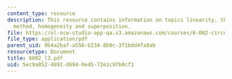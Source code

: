 ```yaml
---
content_type: resource
description: This resource contains information on topics linearity, the thevenin
  method, homogeneity and superposition.
file: https://ol-ocw-studio-app-qa.s3.amazonaws.com/courses/6-002-circuits-and-electronics-spring-2007/5ec9a8524891d6940e4572e1c97b0cf1_6002_l3.pdf
file_type: application/pdf
parent_uid: 9b4a2ba7-a556-b234-8b0c-3f1bdd4fa8ab
resourcetype: Document
title: 6002_l3.pdf
uid: 5ec9a852-4891-d694-0e45-72e1c97b0cf1
---
```

